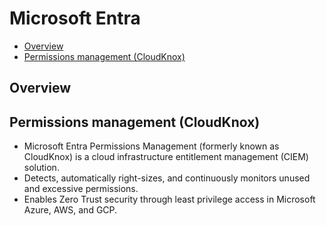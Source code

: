 # Microsoft Entra

- [Overview](#overview)
- [Permissions management (CloudKnox)](#permissions-management-cloudknox)


## Overview

## Permissions management (CloudKnox)

- Microsoft Entra Permissions Management (formerly known as CloudKnox) is a cloud infrastructure entitlement management (CIEM) solution.
- Detects, automatically right-sizes, and continuously monitors unused and excessive permissions.
- Enables Zero Trust security through least privilege access in Microsoft Azure, AWS, and GCP.